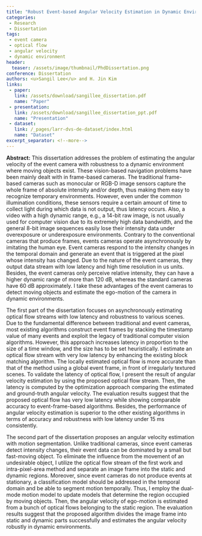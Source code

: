 ```yaml
---
title: "Robust Event-based Angular Velocity Estimation in Dynamic Environments"
categories:
 - Research
 - Dissertation
tags:
 - event camera
 - optical flow
 - angular velocity
 - dynamic environment
header:
  teaser: /assets/image/thumbnail/PhdDissertation.png
conference: Dissertation
authors: <u>Sangil Lee</u> and H. Jin Kim
links:
 - paper: 
   link: /assets/download/sangillee_dissertation.pdf
   name: "Paper"
 - presentation:
   link: /assets/download/sangillee_dissertation_ppt.pdf
   name: "Presentation"
 - dataset: 
   link: /_pages/larr-dvs-de-dataset/index.html
   name: "Dataset"
excerpt_separator: <!--more-->
---
```


**Abstract:** This dissertation addresses the problem of estimating the angular velocity of the event camera with robustness to a dynamic environment where moving objects exist. These vision-based navigation problems have been mainly dealt with in frame-based cameras. The traditional frame-based cameras such as monocular or RGB-D image sensors capture the whole frame of absolute intensity and/or depth, thus making them easy to recognize temporary environments. However, even under the common illumination conditions, these sensors require a certain amount of time to collect light during which data is not output, thus latency occurs. Also, a video with a high dynamic range, e.g., a 14-bit raw image, is not usually used for computer vision due to its extremely high data bandwidth, and the general 8-bit image sequences easily lose their intensity data under overexposure or underexposure environments. Contrary to the conventional cameras that produce frames, events cameras operate asynchronously by imitating the human eye. Event cameras respond to the intensity changes in the temporal domain and generate an event that is triggered at the pixel whose intensity has changed. Due to the nature of the event cameras, they output data stream with low latency and high time resolution in us units. Besides, the event cameras only perceive relative intensity, they can have a higher dynamic range of more than 120 dB, whereas the standard cameras have 60 dB approximately. I take these advantages of the event cameras to detect moving objects and estimate the ego-motion of the camera in dynamic environments.

<!--more-->

The first part of the dissertation focuses on asynchronously estimating optical flow streams with low latency and robustness to various scenes. Due to the fundamental difference between traditional and event cameras, most existing algorithms construct event frames by stacking the timestamp value of many events and exploit the legacy of traditional computer vision algorithms. However, this approach increases latency in proportion to the size of a time window, and the size has to be set heuristically. I estimate an optical flow stream with very low latency by enhancing the existing block matching algorithm. The locally estimated optical flow is more accurate than that of the method using a global event frame, in front of irregularly textured scenes. To validate the latency of optical flow, I present the result of angular velocity estimation by using the proposed optical flow stream. Then, the latency is computed by the optimization approach comparing the estimated and ground-truth angular velocity. The evaluation results suggest that the proposed optical flow has very low latency while showing comparable accuracy to event-frame-based algorithms. Besides, the performance of angular velocity estimation is superior to the other existing algorithms in terms of accuracy and robustness with low latency under 15 ms consistently.

The second part of the dissertation proposes an angular velocity estimation with motion segmentation. Unlike traditional cameras, since event cameras detect intensity changes, their event data can be dominated by a small but fast-moving object. To eliminate the influence from the movement of an undesirable object, I utilize the optical flow stream of the first work and intra-pixel-area method and separate an image frame into the static and dynamic regions. Moreover, since event cameras do not produce events at stationary, a classification model should be addressed in the temporal domain and be able to segment motion temporally. Thus, I employ the dual-mode motion model to update models that determine the region occupied by moving objects. Then, the angular velocity of ego-motion is estimated from a bunch of optical flows belonging to the static region. The evaluation results suggest that the proposed algorithm divides the image frame into static and dynamic parts successfully and estimates the angular velocity robustly in dynamic environments.